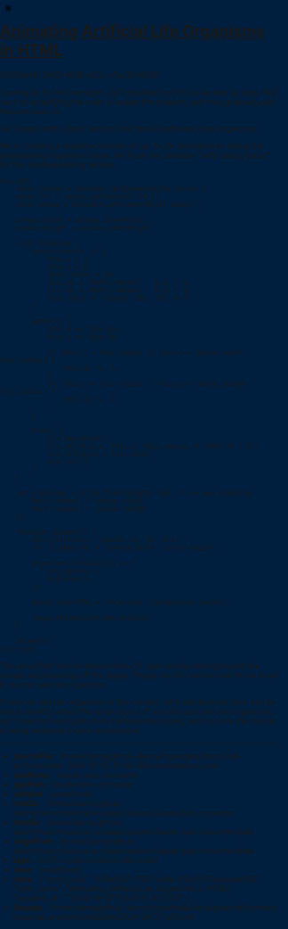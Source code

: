 # [Animating Artificial Life Organisms in HTML](https://claude.ai/chat/b59e1b37-7061-4dde-85c9-670e4ceaa058)

b5069e48-3493-4905-a72c-c7ac124f5387

 I apologize for the oversight. Let's troubleshoot this issue step by step. We'll start by simplifying the code to isolate the problem, and then gradually add features back in.

Let's begin with a basic version that should definitely show organisms:

<antThinking>We're creating a simplified version of our A-Life simulation to debug the disappearing organisms issue. We'll use the identifier "alife-debug-basic" for this troubleshooting version.</antThinking>

<antArtifact identifier="alife-debug-basic" type="text/html" title="A-Life Debug Basic">
<!DOCTYPE html>
<html lang="en">
<head>
    <meta charset="UTF-8">
    <meta name="viewport" content="width=device-width, initial-scale=1.0">
    <title>A-Life Debug Basic</title>
    <style>
        body, html {
            margin: 0;
            padding: 0;
            height: 100%;
            overflow: hidden;
            background-color: #001f3f;
        }
        #canvas {
            position: absolute;
            top: 0;
            left: 0;
        }
        #debug {
            position: absolute;
            top: 10px;
            left: 10px;
            color: white;
            font-family: monospace;
            background-color: rgba(0, 0, 0, 0.5);
            padding: 5px;
        }
    </style>
</head>
<body>
    <canvas id="canvas"></canvas>
    <div id="debug"></div>

    <script>
        const canvas = document.getElementById('canvas');
        const ctx = canvas.getContext('2d');
        const debug = document.getElementById('debug');

        canvas.width = window.innerWidth;
        canvas.height = window.innerHeight;

        class Organism {
            constructor(x, y) {
                this.x = x;
                this.y = y;
                this.radius = 10;
                this.dx = (Math.random() - 0.5) * 4;
                this.dy = (Math.random() - 0.5) * 4;
                this.color = 'rgba(0, 255, 255, 0.7)';
            }

            update() {
                this.x += this.dx;
                this.y += this.dy;

                if (this.x < this.radius || this.x > canvas.width - this.radius) {
                    this.dx *= -1;
                }
                if (this.y < this.radius || this.y > canvas.height - this.radius) {
                    this.dy *= -1;
                }
            }

            draw() {
                ctx.beginPath();
                ctx.arc(this.x, this.y, this.radius, 0, Math.PI * 2);
                ctx.fillStyle = this.color;
                ctx.fill();
            }
        }

        let organisms = Array.from({length: 20}, () => new Organism(
            Math.random() * canvas.width,
            Math.random() * canvas.height
        ));

        function animate() {
            ctx.fillStyle = 'rgba(0, 31, 63, 0.1)';
            ctx.fillRect(0, 0, canvas.width, canvas.height);
            
            organisms.forEach(org => {
                org.update();
                org.draw();
            });
            
            debug.innerHTML = `Organisms: ${organisms.length}`;

            requestAnimationFrame(animate);
        }

        animate();
    </script>
</body>
</html>
</antArtifact>

This simplified version should show 20 cyan circles moving around the screen and bouncing off the edges. Please run this version and let me know if you can see the organisms.

If you can see the organisms in this version, we'll add features back one by one to identify where the issue occurs. If you still can't see any organisms, we'll need to investigate more fundamental issues, such as how the canvas is being rendered in your environment.

---

* **sourceFile** : /home/danny/github-danny/hyperdata/docs/chat-archives/data-2025-01-25-12-45-58/conversations.json
* **appName** : claude-json-converter
* **appPath** : claude-json-converter
* **subtask** : [undefined]
* **rootDir** : /home/danny/github-danny/transmissions/src/applications/claude-json-converter
* **dataDir** : /home/danny/github-danny/transmissions/src/applications/claude-json-converter/data
* **targetPath** : /home/danny/github-danny/transmissions/src/applications/claude-json-converter/data
* **tags** : ccc10.ccc20.ccc30.ccc40.ccc50
* **done** : [undefined]
* **meta** : {
  "conv_uuid": "b59e1b37-7061-4dde-85c9-670e4ceaa058",
  "conv_name": "Animating Artificial Life Organisms in HTML",
  "updated_at": "2024-09-27T23:01:01.821741Z"
}
* **filepath** : /home/danny/github-danny/hyperdata/docs/postcraft/content-raw/chat-archives/md/b59e/2024-09-27_b50.md